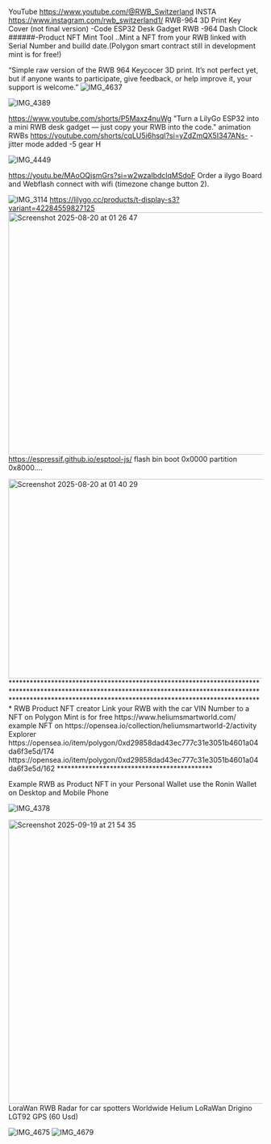YouTube https://www.youtube.com/@RWB_Switzerland INSTA
https://www.instagram.com/rwb_switzerland1/
RWB-964 3D Print Key Cover (not final version)
-Code ESP32 Desk Gadget RWB
-964 Dash Clock
######-Product NFT Mint Tool ..Mint a NFT from your RWB linked with Serial Number and builld date.(Polygon smart contract still in development mint is for free!)

“Simple raw version of the RWB 964 Keycocer 3D print. It’s not perfect yet, but if anyone wants to participate, give feedback, or help improve it, your support is welcome.”
![IMG_4637](https://github.com/user-attachments/assets/ada3acd3-02f5-4bbc-942d-4d5c82dd98f0)


![IMG_4389](https://github.com/user-attachments/assets/34931f1d-fb56-4434-94ae-b7cef4131474)





https://www.youtube.com/shorts/P5Maxz4nuWg 
"Turn a LilyGo ESP32 into a mini RWB desk gadget — just copy your RWB into the code."
 animation RWBs
 https://youtube.com/shorts/cqLU5i6hsqI?si=yZdZmQX5I347ANs-
 -jitter mode added
 -5 gear H 

![IMG_4449](https://github.com/user-attachments/assets/63f15c2d-36f8-4c96-92c2-305a1a16d086)



https://youtu.be/MAoOQjsmGrs?si=w2wzaIbdclqMSdoF
Order a 
ilygo Board and Webflash connect with wifi (timezone change button 2).


![IMG_3114](https://github.com/user-attachments/assets/2d05325f-2056-46a6-ac55-c5bdf97cf6e7)
https://lilygo.cc/products/t-display-s3?variant=42284559827125
<img width="812" height="481" alt="Screenshot 2025-08-20 at 01 26 47" src="https://github.com/user-attachments/assets/867d0aca-a20c-4e2a-8b32-30166b654bfc" />
https://espressif.github.io/esptool-js/ flash bin boot 0x0000 partition 0x8000....

<img width="1195" height="396" alt="Screenshot 2025-08-20 at 01 40 29" src="https://github.com/user-attachments/assets/7d785e89-3980-4bc8-9ae4-a89242465693" />
**********************************************************************************************************************************************************************************************************************
RWB Product NFT creator Link your RWB with the car VIN Number to a NFT on Polygon Mint is for free
https://www.heliumsmartworld.com/
example NFT on https://opensea.io/collection/heliumsmartworld-2/activity Explorer
https://opensea.io/item/polygon/0xd29858dad43ec777c31e3051b4601a04da6f3e5d/174
https://opensea.io/item/polygon/0xd29858dad43ec777c31e3051b4601a04da6f3e5d/162
********************************************

Example RWB as Product NFT in your Personal Wallet use the Ronin Wallet on Desktop and Mobile Phone 

![IMG_4378](https://github.com/user-attachments/assets/58294b18-907a-4438-9568-75bcb2927f8e)



<img width="1621" height="564" alt="Screenshot 2025-09-19 at 21 54 35" src="https://github.com/user-attachments/assets/52365526-ded5-438e-b219-c29e98590dfc" />
LoraWan RWB Radar for car spotters Worldwide Helium LoRaWan  Drigino LGT92 GPS (60 Usd)



![IMG_4675](https://github.com/user-attachments/assets/090b2a3c-fc63-4ccc-86a7-20d0cf388723)
![IMG_4679](https://github.com/user-attachments/assets/f4f6a8bf-88a7-4314-bab4-e547e6529a7e)

